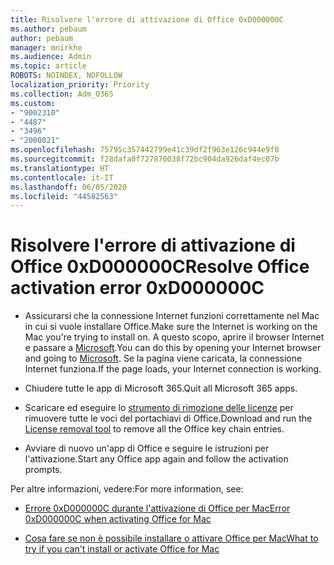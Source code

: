```yaml
---
title: Risolvere l'errore di attivazione di Office 0xD000000C
ms.author: pebaum
author: pebaum
manager: mnirkhe
ms.audience: Admin
ms.topic: article
ROBOTS: NOINDEX, NOFOLLOW
localization_priority: Priority
ms.collection: Adm_O365
ms.custom:
- "9002310"
- "4487"
- "3496"
- "2000021"
ms.openlocfilehash: 75795c357442799e41c39df2f963e126c944e9f0
ms.sourcegitcommit: f28dafa0f727870038f72bc904da926daf4ec07b
ms.translationtype: HT
ms.contentlocale: it-IT
ms.lasthandoff: 06/05/2020
ms.locfileid: "44582563"
---
```

# <a name="resolve-office-activation-error-0xd000000c"></a><span data-ttu-id="87d0c-102">Risolvere l'errore di attivazione di Office 0xD000000C</span><span class="sxs-lookup"><span data-stu-id="87d0c-102">Resolve Office activation error 0xD000000C</span></span>

- <span data-ttu-id="87d0c-103">Assicurarsi che la connessione Internet funzioni correttamente nel Mac in cui si vuole installare Office.</span><span class="sxs-lookup"><span data-stu-id="87d0c-103">Make sure the Internet is working on the Mac you're trying to install on.</span></span> <span data-ttu-id="87d0c-104">A questo scopo, aprire il browser Internet e passare a [Microsoft](https://www.microsoft.com).</span><span class="sxs-lookup"><span data-stu-id="87d0c-104">You can do this by opening your Internet browser and going to [Microsoft](https://www.microsoft.com).</span></span> <span data-ttu-id="87d0c-105">Se la pagina viene caricata, la connessione Internet funziona.</span><span class="sxs-lookup"><span data-stu-id="87d0c-105">If the page loads, your Internet connection is working.</span></span>

- <span data-ttu-id="87d0c-106">Chiudere tutte le app di Microsoft 365.</span><span class="sxs-lookup"><span data-stu-id="87d0c-106">Quit all Microsoft 365 apps.</span></span>

- <span data-ttu-id="87d0c-107">Scaricare ed eseguire lo [strumento di rimozione delle licenze](https://go.microsoft.com/fwlink/?linkid=849815) per rimuovere tutte le voci del portachiavi di Office.</span><span class="sxs-lookup"><span data-stu-id="87d0c-107">Download and run the [License removal tool](https://go.microsoft.com/fwlink/?linkid=849815) to remove all the Office key chain entries.</span></span>

- <span data-ttu-id="87d0c-108">Avviare di nuovo un'app di Office e seguire le istruzioni per l'attivazione.</span><span class="sxs-lookup"><span data-stu-id="87d0c-108">Start any Office app again and follow the activation prompts.</span></span>

<span data-ttu-id="87d0c-109">Per altre informazioni, vedere:</span><span class="sxs-lookup"><span data-stu-id="87d0c-109">For more information, see:</span></span>

- [<span data-ttu-id="87d0c-110">Errore 0xD000000C durante l'attivazione di Office per Mac</span><span class="sxs-lookup"><span data-stu-id="87d0c-110">Error 0xD000000C when activating Office for Mac</span></span>](https://support.office.com/article/error-0xd000000c-when-activating-office-for-mac-da865931-4658-4829-ba2d-8133390c6d25)

- [<span data-ttu-id="87d0c-111">Cosa fare se non è possibile installare o attivare Office per Mac</span><span class="sxs-lookup"><span data-stu-id="87d0c-111">What to try if you can't install or activate Office for Mac</span></span>](https://support.office.com/article/what-to-try-if-you-can-t-install-or-activate-office-for-mac-5efba2b4-b1e6-4e5f-bf3c-6ab945d03dea)
